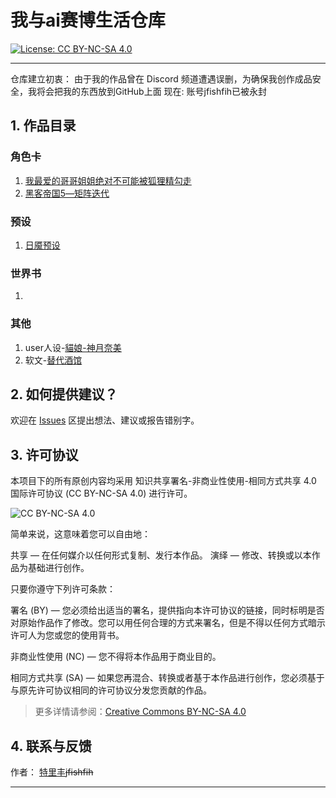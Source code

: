 # 我与ai赛博生活仓库

[![License: CC BY-NC-SA 4.0](https://img.shields.io/badge/License-CC%20BY--NC--SA%204.0-lightgrey.svg)](https://creativecommons.org/licenses/by-nc-sa/4.0/)

---
仓库建立初衷： 由于我的作品曾在 Discord 频道遭遇误删，为确保我创作成品安全，我将会把我的东西放到GitHub上面
现在: 账号jfishfih已被永封

## 1. 作品目录
### 角色卡
1. [我最爱的哥哥姐姐绝对不可能被狐狸精勾走](https://github.com/Hai-de/Cyber_Character_Card_Family_Tree/blob/main/角色卡/我最爱的哥哥姐姐绝对不可能被狐狸精勾走.png)
2. [黑客帝国5―矩阵迭代](https://github.com/Hai-de/Cyber_Character_Card_Family_Tree/blob/main/角色卡/黑客帝国5―矩阵迭代.png)
### 预设
1. [日魇预设](https://github.com/Hai-de/Cyber_Character_Card_Family_Tree/tree/main/预设/日魇预设)
### 世界书
1. 
### 其他
1. user人设-[貓娘-神月奈美](https://github.com/Hai-de/Cyber_Character_Card_Family_Tree/blob/main/user人设/貓娘-神月奈美.yaml)
2. 软文-[替代酒馆](https://github.com/Hai-de/Cyber_Character_Card_Family_Tree/blob/main/文章/替代酒馆.md)

## 2. 如何提供建议？
   欢迎在 [Issues](https://github.com/Hai-de/Cyber_Character_Card_Family_Tree/issues) 区提出想法、建议或报告错别字。

## 3. 许可协议

本项目下的所有原创内容均采用 知识共享署名-非商业性使用-相同方式共享 4.0 国际许可协议 (CC BY-NC-SA 4.0) 进行许可。

![CC BY-NC-SA 4.0](https://licensebuttons.net/l/by-nc-sa/4.0/88x31.png)

简单来说，这意味着您可以自由地：

   共享 — 在任何媒介以任何形式复制、发行本作品。
   演绎 — 修改、转换或以本作品为基础进行创作。

只要你遵守下列许可条款：

   署名 (BY) — 您必须给出适当的署名，提供指向本许可协议的链接，同时标明是否对原始作品作了修改。您可以用任何合理的方式来署名，但是不得以任何方式暗示许可人为您或您的使用背书。
   
   非商业性使用 (NC) — 您不得将本作品用于商业目的。
   
   相同方式共享 (SA) — 如果您再混合、转换或者基于本作品进行创作，您必须基于与原先许可协议相同的许可协议分发您贡献的作品。

> 更多详情请参阅：[Creative Commons BY-NC-SA 4.0](https://creativecommons.org/licenses/by-nc-sa/4.0/deed.zh-hans)

## 4. 联系与反馈

   作者： [特里丰](https://github.com/Hai-de)~~jfishfih~~

---
